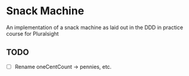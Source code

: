 # Snack Machine
An implementation of a snack machine as laid out in the DDD in practice course for Pluralsight

## TODO
* [ ] Rename oneCentCount → pennies, etc.  
